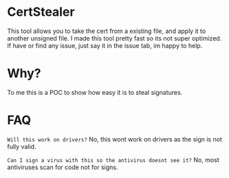 # CertStealer
This tool allows you to take the cert from a existing file, and apply it to another unsigned file. I made this tool pretty fast so its not super optimized.
If have or find any issue, just say it in the issue tab, im happy to help.

# Why?
To me this is a POC to show how easy it is to steal signatures.

# FAQ
`Will this work on drivers?`
No, this wont work on drivers as the sign is not fully valid.

`Can I sign a virus with this so the antivirus doesnt see it?`
No, most antiviruses scan for code not for signs.
